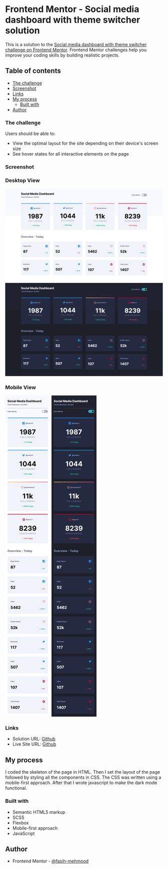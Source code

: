 # Frontend Mentor - Social media dashboard with theme switcher solution

This is a solution to the [Social media dashboard with theme switcher challenge on Frontend Mentor](https://www.frontendmentor.io/challenges/social-media-dashboard-with-theme-switcher-6oY8ozp_H). Frontend Mentor challenges help you improve your coding skills by building realistic projects. 

## Table of contents

- [The challenge](#the-challenge)
- [Screenshot](#screenshot)
- [Links](#links)
- [My process](#my-process)
  - [Built with](#built-with)
- [Author](#author)

### The challenge

Users should be able to:

- View the optimal layout for the site depending on their device's screen size
- See hover states for all interactive elements on the page

### Screenshot

### Desktop View
![Desktop View Light](./screenshots/desktop-light.png?raw=true "Desktop View Light")
![Desktop View Dark](./screenshots/desktop-dark.png?raw=true "Desktop View Dark")
### Mobile View
![Mobile View Light](./screenshots/mobile-light.png?raw=true "Mobile View Light")
![Mobile View Dark](./screenshots/mobile-dark.png?raw=true "Mobile View Dark")

### Links

- Solution URL: [Github](https://github.com/fasih-mehmood/social-media-dashboard-with-theme-switcher)
- Live Site URL: [Github](https://fasih-mehmood.github.io/social-media-dashboard-with-theme-switcher)

## My process

I coded the skeleton of the page in HTML.
Then I set the layout of the page followed by styling all the components in CSS.
The CSS was written using a mobile-first approach.
After that I wrote javascript to make the dark mode functional.

### Built with

- Semantic HTML5 markup
- SCSS
- Flexbox
- Mobile-first approach
- JavaScript

## Author

- Frontend Mentor - [@fasih-mehmood](https://www.frontendmentor.io/profile/fasih-mehmood)
